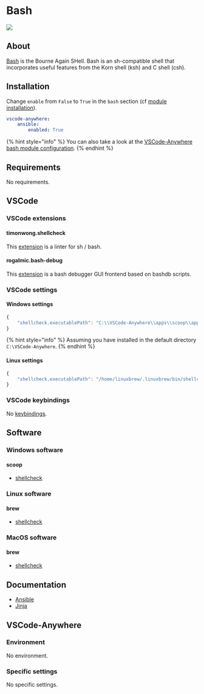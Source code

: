 # Bash

![](https://upload.wikimedia.org/wikipedia/commons/8/82/Gnu-bash-logo.svg)

## About

[Bash](https://www.gnu.org/software/bash/) is the Bourne Again SHell. Bash is an sh-compatible shell that incorporates useful features from the Korn shell \(ksh\) and C shell \(csh\).

## Installation

Change `enable` from `False` to `True` in the `bash` section \(cf [module installation](../install.md)\).

```yaml
vscode-anywhere:
    ansible:
        enabled: True
```

{% hint style="info" %}
You can also take a look at the [VSCode-Anywhere bash module configuration](https://github.com/gigi206/VSCode-Anywhere/blob/V2/salt/modules/bash/defaults.yaml).
{% endhint %}

## Requirements

No requirements.

## VSCode

### VSCode extensions

#### timonwong.shellcheck

This [extension](https://marketplace.visualstudio.com/items?itemName=timonwong.shellcheck) is a linter for sh / bash.

#### rogalmic.bash-debug

This [extension](https://marketplace.visualstudio.com/items?itemName=rogalmic.bash-debug) is a bash debugger GUI frontend based on bashdb scripts.

### VSCode settings

#### Windows settings

```javascript
{
    "shellcheck.executablePath": "C:\\VSCode-Anywhere\\apps\\scoop\\apps\\shellcheck\\current\\shellcheck.exe"
}
```

{% hint style="info" %}
Assuming you have installed in the default directory `C:\VSCode-Anywhere`.
{% endhint %}

#### Linux settings

```javascript
{
    "shellcheck.executablePath": "/home/linuxbrew/.linuxbrew/bin/shellcheck"
}
```

### VSCode keybindings

No [keybindings](https://code.visualstudio.com/docs/getstarted/keybindings).

## Software

### Windows software

#### scoop

* [shellcheck](https://github.com/ScoopInstaller/Main/blob/master/bucket/shellcheck.json)

### Linux software

#### brew

* [shellcheck](https://formulae.brew.sh/formula/shellcheck)

### MacOS software

#### brew

* [shellcheck](https://formulae.brew.sh/formula/shellcheck)

## Documentation

* [Ansible](https://github.com/Kapeli/feeds/blob/master/Ansible.xml)
* [Jinja](https://github.com/Kapeli/feeds/blob/master/Jinja.xml)

## VSCode-Anywhere

### Environment

No environment.

### Specific settings

No specific settings.


